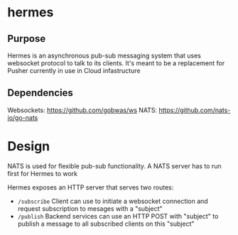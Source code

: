 # hermes

## Purpose
Hermes is an asynchronous pub-sub messaging system that uses websocket protocol to talk to its clients. It's meant to be a replacement for Pusher currently in use in Cloud infastructure

## Dependencies
Websockets: https://github.com/gobwas/ws
NATS: https://github.com/nats-io/go-nats

# Design

NATS is used for flexible pub-sub functionality. A NATS server has to run first for Hermes to work

Hermes exposes an HTTP server that serves two routes:

- `/subscribe` Client can use to initiate a websocket connection and request subscription to mesages with a "subject"
- `/publish` Backend services can use an HTTP POST with "subject" to publish a message to all subscribed clients on this "subject"



